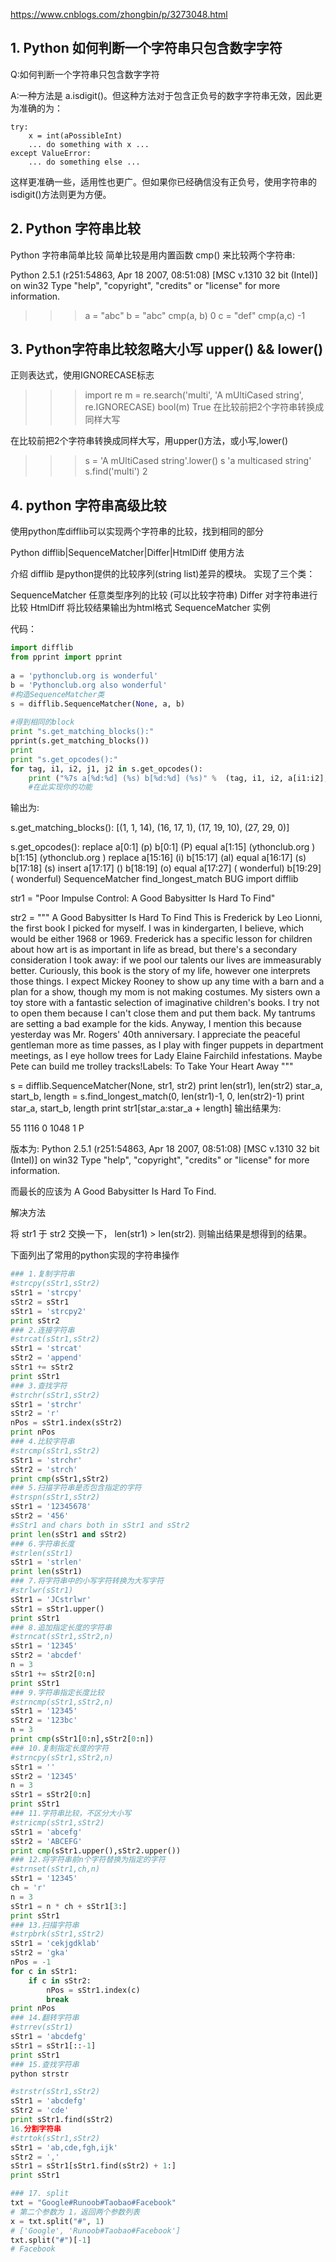 https://www.cnblogs.com/zhongbin/p/3273048.html

##  1. Python 如何判断一个字符串只包含数字字符
Q:如何判断一个字符串只包含数字字符

A:一种方法是 a.isdigit()。但这种方法对于包含正负号的数字字符串无效，因此更为准确的为：

    try:
        x = int(aPossibleInt)
        ... do something with x ...
    except ValueError:
        ... do something else ...
这样更准确一些，适用性也更广。但如果你已经确信没有正负号，使用字符串的isdigit()方法则更为方便。

## 2. Python 字符串比较
 
Python 字符串简单比较
简单比较是用内置函数 cmp() 来比较两个字符串:

Python 2.5.1 (r251:54863, Apr 18 2007, 08:51:08) [MSC v.1310 32 bit (Intel)] on
win32
Type "help", "copyright", "credits" or "license" for more information.
>>> a = "abc"
>>> b = "abc"
>>> cmp(a, b)
0
>>> c = "def"
>>> cmp(a,c)
-1
>>>

## 3. Python字符串比较忽略大小写 upper() && lower()
 
正则表达式，使用IGNORECASE标志

>
>>> import re
>>> m = re.search('multi', 'A mUltiCased string', re.IGNORECASE)
>>> bool(m)
True
在比较前把2个字符串转换成同样大写

在比较前把2个字符串转换成同样大写，用upper()方法，或小写,lower()
>>> s = 'A mUltiCased string'.lower()
>>> s
'a multicased string'
>>> s.find('multi')
2


## 4. python 字符串高级比较
使用python库difflib可以实现两个字符串的比较，找到相同的部分

Python difflib|SequenceMatcher|Differ|HtmlDiff 使用方法
 
介绍
difflib 是python提供的比较序列(string list)差异的模块。 
实现了三个类： 

SequenceMatcher 任意类型序列的比较 (可以比较字符串)
Differ 对字符串进行比较
HtmlDiff 将比较结果输出为html格式
SequenceMatcher 实例
 
代码：

```py
import difflib
from pprint import pprint
 
a = 'pythonclub.org is wonderful'
b = 'Pythonclub.org also wonderful'
#构造SequenceMatcher类
s = difflib.SequenceMatcher(None, a, b)
 
#得到相同的block
print "s.get_matching_blocks():"
pprint(s.get_matching_blocks())
print 
print "s.get_opcodes():"
for tag, i1, i2, j1, j2 in s.get_opcodes():
    print ("%7s a[%d:%d] (%s) b[%d:%d] (%s)" %  (tag, i1, i2, a[i1:i2], j1, j2, b[j1:j2]))
    #在此实现你的功能
```
输出为:

s.get_matching_blocks():
[(1, 1, 14), (16, 17, 1), (17, 19, 10), (27, 29, 0)]

s.get_opcodes():
replace a[0:1] (p) b[0:1] (P)
  equal a[1:15] (ythonclub.org ) b[1:15] (ythonclub.org )
replace a[15:16] (i) b[15:17] (al)
  equal a[16:17] (s) b[17:18] (s)
 insert a[17:17] () b[18:19] (o)
  equal a[17:27] ( wonderful) b[19:29] ( wonderful)
SequenceMatcher find_longest_match BUG
import difflib
 
str1 = "Poor Impulse Control: A Good Babysitter Is Hard To Find"
 
str2 = """     A Good Babysitter Is Hard To Find    This is Frederick
by Leo Lionni, the first book I picked for myself.
I was in kindergarten, I believe, which would be either 1968 or 1969.
Frederick has a specific lesson for children about how art is as
important in life as bread, but there's a secondary consideration
I took away: if we pool our talents our lives are immeasurably better.
Curiously, this book is the story of my life, however one interprets
those things. I expect Mickey Rooney to show up any time with a barn
and a plan for a show, though my mom is not making costumes. My sisters
own a toy store with a fantastic selection of imaginative children's books.
I try not to open them because I can't close them and put them back.
My tantrums are setting a bad example for the kids. Anyway, I mention
this because yesterday was Mr. Rogers' 40th anniversary. I appreciate
the peaceful gentleman more as time passes, as I play with finger puppets
in department meetings, as I eye hollow trees for Lady Elaine Fairchild
infestations. Maybe Pete can build me trolley tracks!Labels: To Take
Your Heart Away   """
 
s = difflib.SequenceMatcher(None, str1, str2)
print len(str1), len(str2)
star_a, start_b, length = s.find_longest_match(0, len(str1)-1, 0, len(str2)-1)
print star_a, start_b, length
print str1[star_a:star_a + length]
输出结果为:

55 1116
0 1048 1
P

版本为:
Python 2.5.1 (r251:54863, Apr 18 2007, 08:51:08) [MSC v.1310 32 bit (Intel)] on
win32
Type "help", "copyright", "credits" or "license" for more information.
>>>
而最长的应该为 A Good Babysitter Is Hard To Find.

解决方法

将 str1 于 str2 交换一下， len(str1) > len(str2). 
则输出结果是想得到的结果。 

下面列出了常用的python实现的字符串操作

```py
### 1.复制字符串
#strcpy(sStr1,sStr2)
sStr1 = 'strcpy'
sStr2 = sStr1
sStr1 = 'strcpy2'
print sStr2
### 2.连接字符串
#strcat(sStr1,sStr2)
sStr1 = 'strcat'
sStr2 = 'append'
sStr1 += sStr2
print sStr1
### 3.查找字符
#strchr(sStr1,sStr2)
sStr1 = 'strchr'
sStr2 = 'r'
nPos = sStr1.index(sStr2)
print nPos
### 4.比较字符串
#strcmp(sStr1,sStr2)
sStr1 = 'strchr'
sStr2 = 'strch'
print cmp(sStr1,sStr2)
### 5.扫描字符串是否包含指定的字符
#strspn(sStr1,sStr2)
sStr1 = '12345678'
sStr2 = '456'
#sStr1 and chars both in sStr1 and sStr2
print len(sStr1 and sStr2)
### 6.字符串长度
#strlen(sStr1)
sStr1 = 'strlen'
print len(sStr1)
### 7.将字符串中的小写字符转换为大写字符
#strlwr(sStr1)
sStr1 = 'JCstrlwr'
sStr1 = sStr1.upper()
print sStr1
### 8.追加指定长度的字符串
#strncat(sStr1,sStr2,n)
sStr1 = '12345'
sStr2 = 'abcdef'
n = 3
sStr1 += sStr2[0:n]
print sStr1
### 9.字符串指定长度比较
#strncmp(sStr1,sStr2,n)
sStr1 = '12345'
sStr2 = '123bc'
n = 3
print cmp(sStr1[0:n],sStr2[0:n])
### 10.复制指定长度的字符
#strncpy(sStr1,sStr2,n)
sStr1 = ''
sStr2 = '12345'
n = 3
sStr1 = sStr2[0:n]
print sStr1
### 11.字符串比较，不区分大小写
#stricmp(sStr1,sStr2)
sStr1 = 'abcefg'
sStr2 = 'ABCEFG'
print cmp(sStr1.upper(),sStr2.upper())
### 12.将字符串前n个字符替换为指定的字符
#strnset(sStr1,ch,n)
sStr1 = '12345'
ch = 'r'
n = 3
sStr1 = n * ch + sStr1[3:]
print sStr1
### 13.扫描字符串
#strpbrk(sStr1,sStr2)
sStr1 = 'cekjgdklab'
sStr2 = 'gka'
nPos = -1
for c in sStr1:
    if c in sStr2:
        nPos = sStr1.index(c)
        break
print nPos
### 14.翻转字符串
#strrev(sStr1)
sStr1 = 'abcdefg'
sStr1 = sStr1[::-1]
print sStr1
### 15.查找字符串
python strstr

#strstr(sStr1,sStr2)
sStr1 = 'abcdefg'
sStr2 = 'cde'
print sStr1.find(sStr2)
16.分割字符串
#strtok(sStr1,sStr2)
sStr1 = 'ab,cde,fgh,ijk'
sStr2 = ','
sStr1 = sStr1[sStr1.find(sStr2) + 1:]
print sStr1

### 17. split
txt = "Google#Runoob#Taobao#Facebook"
# 第二个参数为 1，返回两个参数列表
x = txt.split("#", 1)
# ['Google', 'Runoob#Taobao#Facebook']
txt.split("#")[-1]
# Facebook
```